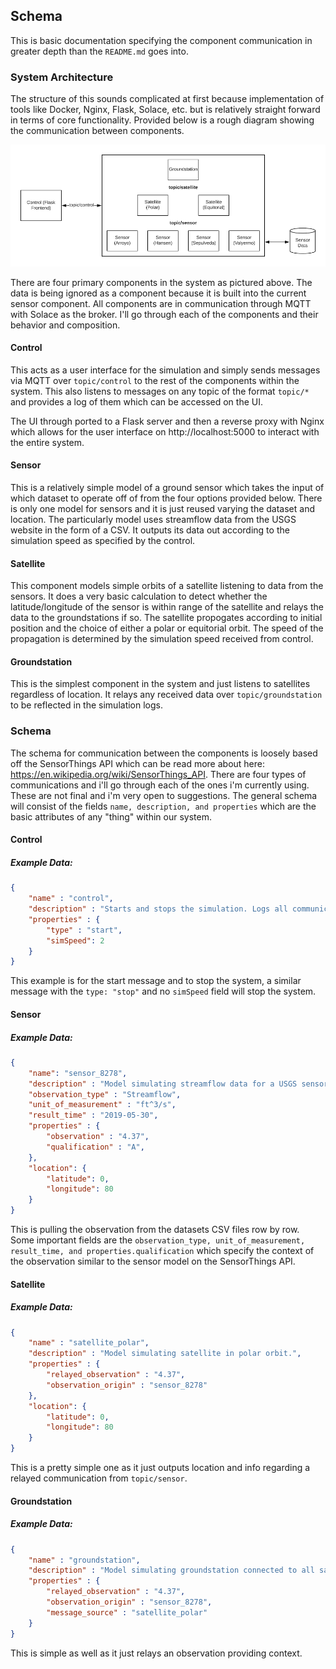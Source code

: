 ## Schema

This is basic documentation specifying the component communication in greater depth than the `README.md` goes into.

### System Architecture

The structure of this sounds complicated at first because implementation of tools like Docker, Nginx, Flask, Solace, etc. but is relatively straight forward in terms of core functionality. Provided below is a rough diagram showing the communication between components.

![Architecture Diagram](./doc_files/arch.png)

There are four primary components in the system as pictured above. The data is being ignored as a component because it is built into the current sensor component. All components are in communication through MQTT with Solace as the broker. I'll go through each of the components and their behavior and composition.

#### Control

This acts as a user interface for the simulation and simply sends messages via MQTT over `topic/control` to the rest of the components within the system. This also listens to messages on any topic of the format `topic/*` and provides a log of them which can be accessed on the UI.

The UI through ported to a Flask server and then a reverse proxy with Nginx which allows for the user interface on http://localhost:5000 to interact with the entire system.

#### Sensor

This is a relatively simple model of a ground sensor which takes the input of which dataset to operate off of from the four options provided below. There is only one model for sensors and it is just reused varying the dataset and location. The particularly model uses streamflow data from the USGS website in the form of a CSV. It outputs its data out according to the simulation speed as specified by the control.

#### Satellite

This component models simple orbits of a satellite listening to data from the sensors. It does a very basic calculation to detect whether the latitude/longitude of the sensor is within range of the satellite and relays the data to the groundstations if so. The satellite propogates according to initial position and the choice of either a polar or equitorial orbit. The speed of the propagation is determined by the simulation speed received from control.

#### Groundstation

This is the simplest component in the system and just listens to satellites regardless of location. It relays any received data over `topic/groundstation` to be reflected in the simulation logs.

### Schema

The schema for communication between the components is loosely based off the SensorThings API which can be read more about here: https://en.wikipedia.org/wiki/SensorThings_API. There are four types of communications and i'll go through each of the ones i'm currently using. These are not final and i'm very open to suggestions. The general schema will consist of the fields `name, description, and properties` which are the basic attributes of any "thing" within our system.

#### Control

##### Example Data:

```json
{
    "name" : "control",
    "description" : "Starts and stops the simulation. Logs all communications over 'topic/*'.",
    "properties" : {
        "type" : "start",
        "simSpeed": 2
    }
}
```

This example is for the start message and to stop the system, a similar message with the `type: "stop"` and no `simSpeed` field will stop the system.

#### Sensor

##### Example Data:

```json
{
    "name": "sensor_8278",
    "description" : "Model simulating streamflow data for a USGS sensor in Arroyo, California.",
    "observation_type" : "Streamflow",
    "unit_of_measurement" : "ft^3/s",
    "result_time" : "2019-05-30",
    "properties" : {
        "observation" : "4.37",
        "qualification" : "A",
    },
    "location": {
        "latitude": 0,
        "longitude": 80
    }
}
```

This is pulling the observation from the datasets CSV files row by row. Some important fields are the `observation_type, unit_of_measurement, result_time, and properties.qualification` which specify the context of the observation similar to the sensor model on the SensorThings API.

#### Satellite

##### Example Data:

```json
{
    "name" : "satellite_polar",
    "description" : "Model simulating satellite in polar orbit.",
    "properties" : {
        "relayed_observation" : "4.37",
        "observation_origin" : "sensor_8278"
    },
    "location": {
        "latitude": 0,
        "longitude": 80
    }
}
```

This is a pretty simple one as it just outputs location and info regarding a relayed communication from `topic/sensor`.

#### Groundstation

##### Example Data:

```json
{
    "name" : "groundstation",
    "description" : "Model simulating groundstation connected to all satellites.",
    "properties" : {
        "relayed_observation" : "4.37",
        "observation_origin" : "sensor_8278",
        "message_source" : "satellite_polar"
    }
}
```

This is simple as well as it just relays an observation providing context.


